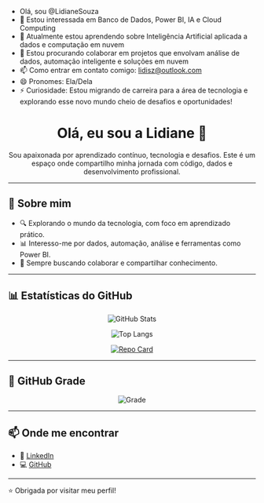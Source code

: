 - Olá, sou @LidianeSouza
- 👀 Estou interessada em Banco de Dados, Power BI, IA e Cloud Computing
- 🌱 Atualmente estou aprendendo sobre Inteligência Artificial aplicada a dados e computação em nuvem
- 💞️ Estou procurando colaborar em projetos que envolvam análise de dados, automação inteligente e soluções em nuvem
- 📫 Como entrar em contato comigo: lidisz@outlook.com
- 😄 Pronomes: Ela/Dela 
- ⚡ Curiosidade: Estou migrando de carreira para a área de tecnologia e explorando esse novo mundo cheio de desafios e oportunidades!


<!---
LidianeSouza/LidianeSouza is a ✨ special ✨ repository because its `README.md` (this file) appears on your GitHub profile.
You can click the Preview link to take a look at your changes.
--->


<h1 align="center">Olá, eu sou a Lidiane 👋</h1>

<p align="center">
Sou apaixonada por aprendizado contínuo, tecnologia e desafios.  
Este é um espaço onde compartilho minha jornada com código, dados e desenvolvimento profissional.
</p>

---

## 🚀 Sobre mim

- 🔍 Explorando o mundo da tecnologia, com foco em aprendizado prático.
- 📊 Interesso-me por dados, automação, análise e ferramentas como Power BI.
- 🤝 Sempre buscando colaborar e compartilhar conhecimento.

---

## 📊 Estatísticas do GitHub

<div align="center">
  
![GitHub Stats](https://github-readme-stats.vercel.app/api?username=LidianeSouza&show_icons=true&theme=radical&count_private=true)

![Top Langs](https://github-readme-stats.vercel.app/api/top-langs/?username=LidianeSouza&layout=compact&theme=radical)

[![Repo Card](https://github-readme-stats.vercel.app/api/pin/?username=LidianeSouza&repo=sistema-bancario-inteligente&bg_color=000&border_color=30A3DC&show_icons=true&icon_color=30A3DC&title_color=E94D5F&text_color=FFF)](https://github.com/LidianeSouza/sistema-bancario-inteligente)

</div>

---

## 🧠 GitHub Grade

<div align="center">
  
![Grade](https://github-grade.vercel.app/api/getGrade?user=LidianeSouza)

</div>

---

## 📫 Onde me encontrar

- 💼 [LinkedIn](https://www.linkedin.com/in/lidianesouza)
- 💻 [GitHub](https://github.com/LidianeSouza)

---

⭐ Obrigada por visitar meu perfil!

